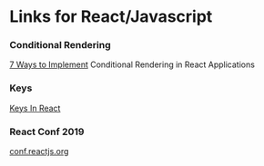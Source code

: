 # Links for React/Javascript

### Conditional Rendering

[7 Ways to Implement](https://scotch.io/tutorials/7-ways-to-implement-conditional-rendering-in-react-applications) Conditional Rendering in React Applications

### Keys

[Keys In React](https://paulgray.net/keys-in-react/)


### React Conf 2019

[conf.reactjs.org](https://conf.reactjs.org/event.html?leeb)

